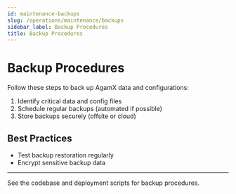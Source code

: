 ```yaml
---
id: maintenance-backups
slug: /operations/maintenance/backups
sidebar_label: Backup Procedures
title: Backup Procedures
---
```


# Backup Procedures

Follow these steps to back up AgamX data and configurations:

1. Identify critical data and config files
2. Schedule regular backups (automated if possible)
3. Store backups securely (offsite or cloud)

## Best Practices
- Test backup restoration regularly
- Encrypt sensitive backup data

---

See the codebase and deployment scripts for backup procedures. 